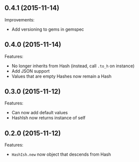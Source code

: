 ## 0.4.1 (2015-11-14)

Improvements:
- Add versioning to gems in gemspec

## 0.4.0 (2015-11-14)

Features:
- No longer inherits from Hash (instead, call `.to_h` on instance)
- Add JSON support
- Values that are empty Hashes now remain a Hash

## 0.3.0 (2015-11-12)

Features:
  - Can now add default values
  - HashIsh now returns instance of self

## 0.2.0 (2015-11-12)

Features:
  - `HashIsh.new` now object that descends from Hash
